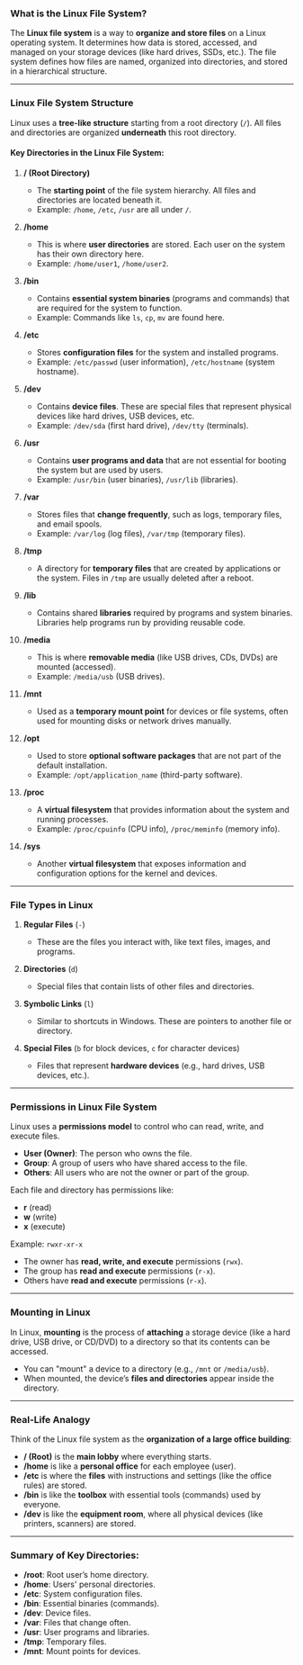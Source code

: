 ### **What is the Linux File System?**

The **Linux file system** is a way to **organize and store files** on a Linux operating system. It determines how data is stored, accessed, and managed on your storage devices (like hard drives, SSDs, etc.). The file system defines how files are named, organized into directories, and stored in a hierarchical structure.

---

### **Linux File System Structure**

Linux uses a **tree-like structure** starting from a root directory (`/`). All files and directories are organized **underneath** this root directory.

#### **Key Directories in the Linux File System:**

1. **/ (Root Directory)**  
   - The **starting point** of the file system hierarchy. All files and directories are located beneath it.
   - Example: `/home`, `/etc`, `/usr` are all under `/`.

2. **/home**  
   - This is where **user directories** are stored. Each user on the system has their own directory here.
   - Example: `/home/user1`, `/home/user2`.

3. **/bin**  
   - Contains **essential system binaries** (programs and commands) that are required for the system to function.
   - Example: Commands like `ls`, `cp`, `mv` are found here.

4. **/etc**  
   - Stores **configuration files** for the system and installed programs.
   - Example: `/etc/passwd` (user information), `/etc/hostname` (system hostname).

5. **/dev**  
   - Contains **device files**. These are special files that represent physical devices like hard drives, USB devices, etc.
   - Example: `/dev/sda` (first hard drive), `/dev/tty` (terminals).

6. **/usr**  
   - Contains **user programs and data** that are not essential for booting the system but are used by users.
   - Example: `/usr/bin` (user binaries), `/usr/lib` (libraries).

7. **/var**  
   - Stores files that **change frequently**, such as logs, temporary files, and email spools.
   - Example: `/var/log` (log files), `/var/tmp` (temporary files).

8. **/tmp**  
   - A directory for **temporary files** that are created by applications or the system. Files in `/tmp` are usually deleted after a reboot.

9. **/lib**  
   - Contains shared **libraries** required by programs and system binaries. Libraries help programs run by providing reusable code.

10. **/media**  
    - This is where **removable media** (like USB drives, CDs, DVDs) are mounted (accessed).
    - Example: `/media/usb` (USB drives).

11. **/mnt**  
    - Used as a **temporary mount point** for devices or file systems, often used for mounting disks or network drives manually.

12. **/opt**  
    - Used to store **optional software packages** that are not part of the default installation.
    - Example: `/opt/application_name` (third-party software).

13. **/proc**  
    - A **virtual filesystem** that provides information about the system and running processes.
    - Example: `/proc/cpuinfo` (CPU info), `/proc/meminfo` (memory info).

14. **/sys**  
    - Another **virtual filesystem** that exposes information and configuration options for the kernel and devices.

---

### **File Types in Linux**

1. **Regular Files** (`-`)
   - These are the files you interact with, like text files, images, and programs.

2. **Directories** (`d`)
   - Special files that contain lists of other files and directories.

3. **Symbolic Links** (`l`)
   - Similar to shortcuts in Windows. These are pointers to another file or directory.

4. **Special Files** (`b` for block devices, `c` for character devices)
   - Files that represent **hardware devices** (e.g., hard drives, USB devices, etc.).

---

### **Permissions in Linux File System**

Linux uses a **permissions model** to control who can read, write, and execute files.

- **User (Owner)**: The person who owns the file.
- **Group**: A group of users who have shared access to the file.
- **Others**: All users who are not the owner or part of the group.

Each file and directory has permissions like:
- **r** (read)
- **w** (write)
- **x** (execute)

Example: `rwxr-xr-x`
- The owner has **read, write, and execute** permissions (`rwx`).
- The group has **read and execute** permissions (`r-x`).
- Others have **read and execute** permissions (`r-x`).

---

### **Mounting in Linux**

In Linux, **mounting** is the process of **attaching** a storage device (like a hard drive, USB drive, or CD/DVD) to a directory so that its contents can be accessed.

- You can "mount" a device to a directory (e.g., `/mnt` or `/media/usb`).
- When mounted, the device’s **files and directories** appear inside the directory.

---

### **Real-Life Analogy**

Think of the Linux file system as the **organization of a large office building**:
- **/ (Root)** is the **main lobby** where everything starts.
- **/home** is like a **personal office** for each employee (user).
- **/etc** is where the **files** with instructions and settings (like the office rules) are stored.
- **/bin** is like the **toolbox** with essential tools (commands) used by everyone.
- **/dev** is like the **equipment room**, where all physical devices (like printers, scanners) are stored.

---

### **Summary of Key Directories:**
- **/root**: Root user’s home directory.
- **/home**: Users' personal directories.
- **/etc**: System configuration files.
- **/bin**: Essential binaries (commands).
- **/dev**: Device files.
- **/var**: Files that change often.
- **/usr**: User programs and libraries.
- **/tmp**: Temporary files.
- **/mnt**: Mount points for devices.

